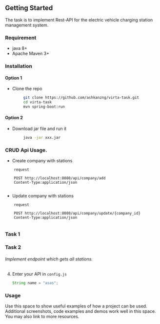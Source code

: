 
## Getting Started

The task is to implement Rest-API for the electric vehicle charging station management system.

### Requirement

* java 8+
* Apache Maven 3+

### Installation  

#### Option 1
- Clone the repo
   ```sh
        git clone https://github.com/ashkanzng/virta-task.git
        cd virta-task
        mvn spring-boot:run
   ```
#### Option 2
- Download jar file and run it
   ```sh
        java -jar xxx.jar
   ```


### CRUD Api Usage.

- Create company with stations
```JS
    request

    POST http://localhost:8080/api/company/add
    Content-Type:application/json


```
- Update company with stations
```JS
    request

    POST http://localhost:8080/api/company/update/{company_id}
    Content-Type:application/json
    
```
    
    
    
### Task 1

### Task 2

###### Implement endpoint which gets all stations.

4. Enter your API in `config.js`
   ```Java
   String name = "asas";

### Usage

Use this space to show useful examples of how a project can be used. Additional screenshots, code examples and demos work well in this space. You may also link to more resources.

